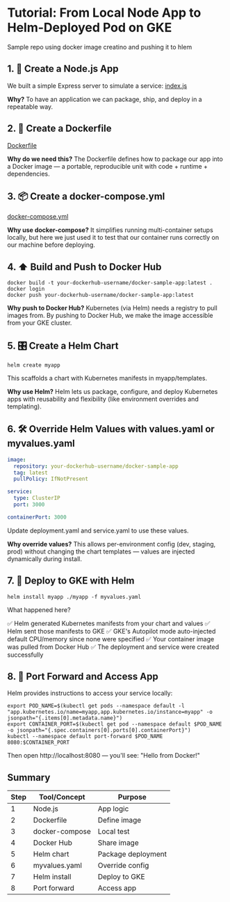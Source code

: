 # Tutorial: From Local Node App to Helm-Deployed Pod on GKE

Sample repo using docker image creatino and pushing it to hlem


## 1. 🧱 Create a Node.js App

We built a simple Express server to simulate a service:
[index.js](app/index.js)

**Why?**
To have an application we can package, ship, and deploy in a repeatable way.

## 2. 🐳 Create a Dockerfile

[Dockerfile](Dockerfile)

**Why do we need this?**
The Dockerfile defines how to package our app into a Docker image — a portable, reproducible unit with code + runtime + dependencies.

## 3. 📦 Create a docker-compose.yml

[docker-compose.yml](docker-compose.yml)

**Why use docker-compose?**
It simplifies running multi-container setups locally, but here we just used it to test that our container runs correctly on our machine before deploying.

## 4. ⬆️ Build and Push to Docker Hub

    docker build -t your-dockerhub-username/docker-sample-app:latest .
    docker login
    docker push your-dockerhub-username/docker-sample-app:latest

**Why push to Docker Hub?**
Kubernetes (via Helm) needs a registry to pull images from. By pushing to Docker Hub, we make the image accessible from your GKE cluster.

## 5. 🎛️ Create a Helm Chart

    helm create myapp

This scaffolds a chart with Kubernetes manifests in myapp/templates.

**Why use Helm?**
Helm lets us package, configure, and deploy Kubernetes apps with reusability and flexibility (like environment overrides and templating).

## 6. 🛠️ Override Helm Values with values.yaml or myvalues.yaml

```yaml
image:
  repository: your-dockerhub-username/docker-sample-app
  tag: latest
  pullPolicy: IfNotPresent

service:
  type: ClusterIP
  port: 3000

containerPort: 3000

```

Update deployment.yaml and service.yaml to use these values.

**Why override values?**
This allows per-environment config (dev, staging, prod) without changing the chart templates — values are injected dynamically during install.

## 7. 🚀 Deploy to GKE with Helm

    helm install myapp ./myapp -f myvalues.yaml

What happened here?

✅ Helm generated Kubernetes manifests from your chart and values
✅ Helm sent those manifests to GKE
✅ GKE's Autopilot mode auto-injected default CPU/memory since none were specified
✅ Your container image was pulled from Docker Hub
✅ The deployment and service were created successfully

## 8. 🔌 Port Forward and Access App

Helm provides instructions to access your service locally:

```shell
export POD_NAME=$(kubectl get pods --namespace default -l "app.kubernetes.io/name=myapp,app.kubernetes.io/instance=myapp" -o jsonpath="{.items[0].metadata.name}")
export CONTAINER_PORT=$(kubectl get pod --namespace default $POD_NAME -o jsonpath="{.spec.containers[0].ports[0].containerPort}")
kubectl --namespace default port-forward $POD_NAME 8080:$CONTAINER_PORT
```

Then open http://localhost:8080 — you'll see: "Hello from Docker!"

## Summary

| Step | Tool/Concept     | Purpose             |
|------|------------------|---------------------|
| 1    | Node.js          | App logic           |
| 2    | Dockerfile       | Define image        |
| 3    | docker-compose   | Local test          |
| 4    | Docker Hub       | Share image         |
| 5    | Helm chart       | Package deployment  |
| 6    | myvalues.yaml    | Override config     |
| 7    | Helm install     | Deploy to GKE       |
| 8    | Port forward     | Access app          |
